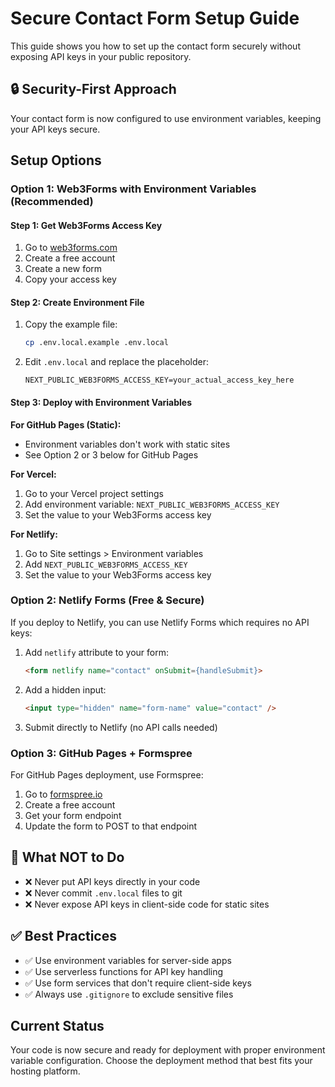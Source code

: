# Secure Contact Form Setup Guide

This guide shows you how to set up the contact form securely without exposing API keys in your public repository.

## 🔒 Security-First Approach

Your contact form is now configured to use environment variables, keeping your API keys secure.

## Setup Options

### Option 1: Web3Forms with Environment Variables (Recommended)

#### Step 1: Get Web3Forms Access Key
1. Go to [web3forms.com](https://web3forms.com)
2. Create a free account
3. Create a new form
4. Copy your access key

#### Step 2: Create Environment File
1. Copy the example file:
   ```bash
   cp .env.local.example .env.local
   ```

2. Edit `.env.local` and replace the placeholder:
   ```
   NEXT_PUBLIC_WEB3FORMS_ACCESS_KEY=your_actual_access_key_here
   ```

#### Step 3: Deploy with Environment Variables

**For GitHub Pages (Static):**
- Environment variables don't work with static sites
- See Option 2 or 3 below for GitHub Pages

**For Vercel:**
1. Go to your Vercel project settings
2. Add environment variable: `NEXT_PUBLIC_WEB3FORMS_ACCESS_KEY`
3. Set the value to your Web3Forms access key

**For Netlify:**
1. Go to Site settings > Environment variables
2. Add `NEXT_PUBLIC_WEB3FORMS_ACCESS_KEY`
3. Set the value to your Web3Forms access key

### Option 2: Netlify Forms (Free & Secure)

If you deploy to Netlify, you can use Netlify Forms which requires no API keys:

1. Add `netlify` attribute to your form:
   ```html
   <form netlify name="contact" onSubmit={handleSubmit}>
   ```

2. Add a hidden input:
   ```html
   <input type="hidden" name="form-name" value="contact" />
   ```

3. Submit directly to Netlify (no API calls needed)

### Option 3: GitHub Pages + Formspree

For GitHub Pages deployment, use Formspree:

1. Go to [formspree.io](https://formspree.io)
2. Create a free account
3. Get your form endpoint
4. Update the form to POST to that endpoint

## 🚫 What NOT to Do

- ❌ Never put API keys directly in your code
- ❌ Never commit `.env.local` files to git
- ❌ Never expose API keys in client-side code for static sites

## ✅ Best Practices

- ✅ Use environment variables for server-side apps
- ✅ Use serverless functions for API key handling
- ✅ Use form services that don't require client-side keys
- ✅ Always use `.gitignore` to exclude sensitive files

## Current Status

Your code is now secure and ready for deployment with proper environment variable configuration. Choose the deployment method that best fits your hosting platform.
